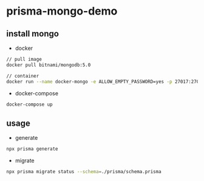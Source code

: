# prisma-mongo-demo

## install mongo

* docker

```bash
// pull image
docker pull bitnami/mongodb:5.0

// container
docker run --name docker-mongo -e ALLOW_EMPTY_PASSWORD=yes -p 27017:27017 -d bitnami/mongodb:5.0
```

* docker-compose

```bash
docker-compose up
```

## usage

* generate

```bash
npx prisma generate
```

* migrate

```bash
npx prisma migrate status --schema=./prisma/schema.prisma
```
